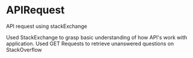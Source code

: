 # APIRequest
API request using stackExchange

Used StackExchange to grasp basic understanding of how API's work with application.
Used GET Requests to retrieve unanswered questions on StackOverflow

